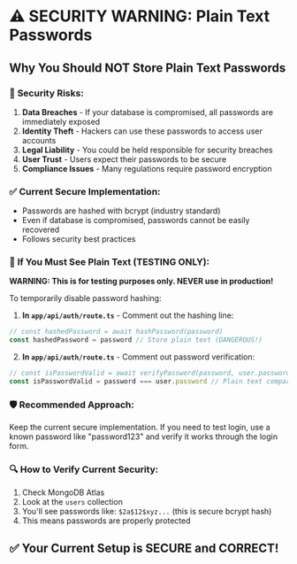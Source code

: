 # ⚠️ SECURITY WARNING: Plain Text Passwords

## Why You Should NOT Store Plain Text Passwords

### 🚨 **Security Risks:**
1. **Data Breaches** - If your database is compromised, all passwords are immediately exposed
2. **Identity Theft** - Hackers can use these passwords to access user accounts
3. **Legal Liability** - You could be held responsible for security breaches
4. **User Trust** - Users expect their passwords to be secure
5. **Compliance Issues** - Many regulations require password encryption

### ✅ **Current Secure Implementation:**
- Passwords are hashed with bcrypt (industry standard)
- Even if database is compromised, passwords cannot be easily recovered
- Follows security best practices

### 🔧 **If You Must See Plain Text (TESTING ONLY):**

**WARNING: This is for testing purposes only. NEVER use in production!**

To temporarily disable password hashing:

1. **In `app/api/auth/route.ts`** - Comment out the hashing line:
```typescript
// const hashedPassword = await hashPassword(password)
const hashedPassword = password // Store plain text (DANGEROUS!)
```

2. **In `app/api/auth/route.ts`** - Comment out password verification:
```typescript
// const isPasswordValid = await verifyPassword(password, user.password)
const isPasswordValid = password === user.password // Plain text comparison (DANGEROUS!)
```

### 🛡️ **Recommended Approach:**
Keep the current secure implementation. If you need to test login, use a known password like "password123" and verify it works through the login form.

### 🔍 **How to Verify Current Security:**
1. Check MongoDB Atlas
2. Look at the `users` collection
3. You'll see passwords like: `$2a$12$xyz...` (this is secure bcrypt hash)
4. This means passwords are properly protected

## ✅ **Your Current Setup is SECURE and CORRECT!**
